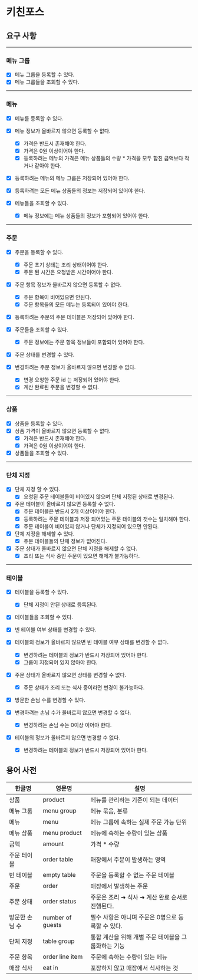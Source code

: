 # 키친포스

## 요구 사항

---

### 메뉴 그룹

- [x] 메뉴 그룹을 등록할 수 있다.
- [x] 메뉴 그룹들을 조회할 수 있다.

---

### 메뉴

- [x] 메뉴를 등록할 수 있다.
- [x] 메뉴 정보가 올바르지 않으면 등록할 수 없다.
    - [x] 가격은 반드시 존재해야 한다.
    - [x] 가격은 0원 이상이어야 한다.
    - [x] 등록하려는 메뉴의 가격은 메뉴 상품들의 수량 * 가격을 모두 합친 금액보다 작거나 같아야 한다.
- [x] 등록하려는 메뉴의 메뉴 그룹은 저장되어 있어야 한다.
- [x] 등록하려는 모든 메뉴 상품들의 정보는 저장되어 있어야 한다.

- [x] 메뉴들을 조회할 수 있다.
    - [x] 메뉴 정보에는 메뉴 상품들의 정보가 포함되어 있어야 한다.

---

### 주문

- [x] 주문을 등록할 수 있다.
    - [x] 주문 초기 상태는 조리 상태이어야 한다.
    - [x] 주문 된 시간은 요청받은 시간이어야 한다.
- [x] 주문 항목 정보가 올바르지 않으면 등록할 수 없다.
    - [x] 주문 항목이 비어있으면 안된다.
    - [x] 주문 항목들의 모든 메뉴는 등록되어 있어야 한다.
- [x] 등록하려는 주문의 주문 테이블은 저장되어 있어야 한다.

- [x] 주문들을 조회할 수 있다.
    - [x] 주문 정보에는 주문 항목 정보들이 포함되어 있어야 한다.

- [x] 주문 상태를 변경할 수 있다.
- [x] 변경하려는 주문 정보가 올바르지 않으면 변경할 수 없다.
    - [x] 변경 요청한 주문 id 는 저장되어 있어야 한다.
    - [x] 계산 완료된 주문을 변경할 수 없다.

---

### 상품

- [x] 상품을 등록할 수 있다.
- [x] 상품 가격이 올바르지 않으면 등록할 수 없다.
    - [x] 가격은 반드시 존재해야 한다.
    - [x] 가격은 0원 이상이어야 한다.

- [x] 상품들을 조회할 수 있다.

---

### 단체 지정

- [x] 단체 지정 할 수 있다.
    - [x] 요청된 주문 테이블들이 비어있지 않으며 단체 지정된 상태로 변경된다.
- [x] 주문 테이블이 올바르지 않으면 등록할 수 없다.
    - [x] 주문 테이블은 반드시 2개 이상이어야 한다.
    - [x] 등록하려는 주문 테이블과 저장 되어있는 주문 테이블의 갯수는 일치해야 한다.
    - [x] 주문 테이블이 비어있지 않거나 단체가 지정되어 있으면 안된다.

- [x] 단체 지정을 해제할 수 있다.
    - [x] 주문 테이블들의 단체 정보가 없어진다.
- [x] 주문 상태가 올바르지 않으면 단체 지정을 해제할 수 없다.
    - [x] 조리 또는 식사 중인 주문이 있으면 해제가 불가능하다.

---

### 테이블

- [x] 테이블을 등록할 수 있다.
    - [x] 단체 지정이 안된 상태로 등록된다.

- [x] 테이블들을 조회할 수 있다.

- [x] 빈 테이블 여부 상태를 변경할 수 있다.
- [x] 테이블의 정보가 올바르지 않으면 빈 테이블 여부 상태를 변경할 수 없다.
    - [x] 변경하려는 테이블의 정보가 반드시 저장되어 있어야 한다.
    - [x] 그룹이 지정되어 있지 않아야 한다.
- [x] 주문 상태가 올바르지 않으면 상태를 변경할 수 없다.
    - [x] 주문 상태가 조리 또는 식사 중이라면 변경이 불가능하다.

- [x] 방문한 손님 수를 변경할 수 있다.
- [x] 변경하려는 손님 수가 올바르지 않으면 변경할 수 없다.
    - [x] 변경하려는 손님 수는 0이상 이어야 한다.
- [x] 테이블의 정보가 올바르지 않으면 변경할 수 없다.
    - [x] 변경하려는 테이블의 정보가 반드시 저장되어 있어야 한다.

## 용어 사전

| 한글명 | 영문명 | 설명 |
| --- | --- | --- |
| 상품 | product | 메뉴를 관리하는 기준이 되는 데이터 |
| 메뉴 그룹 | menu group | 메뉴 묶음, 분류 |
| 메뉴 | menu | 메뉴 그룹에 속하는 실제 주문 가능 단위 |
| 메뉴 상품 | menu product | 메뉴에 속하는 수량이 있는 상품 |
| 금액 | amount | 가격 * 수량 |
| 주문 테이블 | order table | 매장에서 주문이 발생하는 영역 |
| 빈 테이블 | empty table | 주문을 등록할 수 없는 주문 테이블 |
| 주문 | order | 매장에서 발생하는 주문 |
| 주문 상태 | order status | 주문은 조리 ➜ 식사 ➜ 계산 완료 순서로 진행된다. |
| 방문한 손님 수 | number of guests | 필수 사항은 아니며 주문은 0명으로 등록할 수 있다. |
| 단체 지정 | table group | 통합 계산을 위해 개별 주문 테이블을 그룹화하는 기능 |
| 주문 항목 | order line item | 주문에 속하는 수량이 있는 메뉴 |
| 매장 식사 | eat in | 포장하지 않고 매장에서 식사하는 것 |
